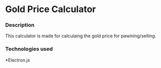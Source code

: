 # Gold Price Calculator

### Description
This calculator is made for calculaing the gold price for pawining/selling.

### Technologies used
*Electron.js
